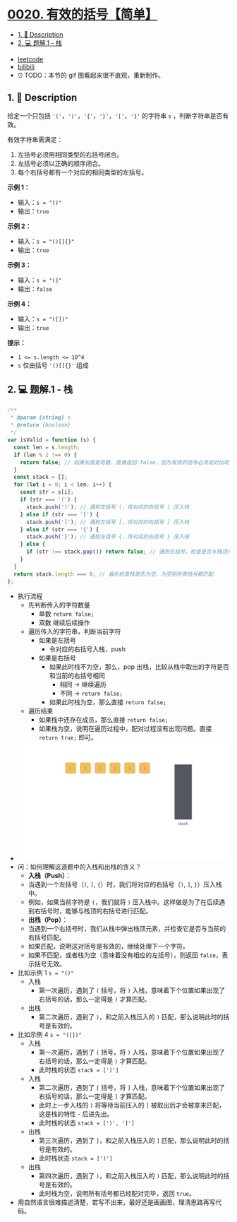 # [0020. 有效的括号【简单】](https://github.com/Tdahuyou/leetcode/tree/main/0020.%20%E6%9C%89%E6%95%88%E7%9A%84%E6%8B%AC%E5%8F%B7%E3%80%90%E7%AE%80%E5%8D%95%E3%80%91)

<!-- region:toc -->
- [1. 📝 Description](#1--description)
- [2. 💻 题解.1 - 栈](#2--题解1---栈)
<!-- endregion:toc -->
- [leetcode](https://leetcode.cn/problems/valid-parentheses/)
- [bilibili](https://www.bilibili.com/video/BV1DivNejEb1/)
- ⏰ TODO：本节的 gif 图看起来很不直观，重新制作。

## 1. 📝 Description

给定一个只包括 `'('`，`')'`，`'{'`，`'}'`，`'['`，`']'` 的字符串 `s` ，判断字符串是否有效。

有效字符串需满足：

1. 左括号必须用相同类型的右括号闭合。
2. 左括号必须以正确的顺序闭合。
3. 每个右括号都有一个对应的相同类型的左括号。

**示例 1：**

- 输入：`s = "()"`
- 输出：`true`

**示例 2：**

- 输入：`s = "()[]{}"`
- 输出：`true`

**示例 3：**

- 输入：`s = "(]"`
- 输出：`false`

**示例 4：**

- 输入：`s = "([])"`
- 输出：`true`



**提示：**

- `1 <= s.length <= 10^4`
- `s` 仅由括号 `'()[]{}'` 组成

## 2. 💻 题解.1 - 栈

```js
/**
 * @param {string} s
 * @return {boolean}
 */
var isValid = function (s) {
  const len = s.length;
  if (len % 2 !== 0) {
    return false; // 如果长度是奇数，直接返回 false，因为有效的括号必须成对出现
  }
  const stack = [];
  for (let i = 0; i < len; i++) {
    const str = s[i];
    if (str === '(') {
      stack.push(')'); // 遇到左括号 (，将对应的右括号 ) 压入栈
    } else if (str === '[') {
      stack.push(']'); // 遇到左括号 [，将对应的右括号 ] 压入栈
    } else if (str === '{') {
      stack.push('}'); // 遇到左括号 {，将对应的右括号 } 压入栈
    } else {
      if (str !== stack.pop()) return false; // 遇到右括号，检查是否与栈顶元素匹配
    }
  }
  return stack.length === 0; // 最后检查栈是否为空，为空则所有括号都匹配
};
```

- 执行流程
  - 先判断传入的字符数量
    - 单数 `return false;`
    - 双数 继续后续操作
  - 遍历传入的字符串，判断当前字符
    - 如果是左括号
      - 令对应的右括号入栈，push
    - 如果是右括号
      - 如果此时栈不为空，那么，pop 出栈，比较从栈中取出的字符是否和当前的右括号相同
        - 相同 -> 继续遍历
        - 不同 -> `return false;`
      - 如果此时栈为空，那么直接 `return false;`
  - 遍历结束
    - 如果栈中还存在成员，那么直接  `return false;`
    - 如果栈为空，说明在遍历过程中，配对过程没有出现问题。直接 `return true;` 即可。
- ![](assets/0020.%20有效的括号.gif)
- 问：如何理解这道题中的入栈和出栈的含义？
  - **入栈（Push）**：
   - 当遇到一个左括号（`(`, `[`, `{`）时，我们将对应的右括号（`)`, `]`, `}`）压入栈中。
   - 例如，如果当前字符是 `(`，我们就将 `)` 压入栈中。这样做是为了在后续遇到右括号时，能够与栈顶的右括号进行匹配。
  - **出栈（Pop）**：
   - 当遇到一个右括号时，我们从栈中弹出栈顶元素，并检查它是否与当前的右括号匹配。
   - 如果匹配，说明这对括号是有效的，继续处理下一个字符。
   - 如果不匹配，或者栈为空（意味着没有相应的左括号），则返回 `false`，表示括号无效。
 - 比如示例 1 `s = "()"`
   - 入栈
     - 第一次遍历，遇到了 `(` 括号，将 `)` 入栈，意味着下个位置如果出现了右括号的话，那么一定得是 `)` 才算匹配。
   - 出栈
     - 第二次遍历，遇到了 `)`，和之前入栈压入的 `)` 匹配，那么说明此时的括号是有效的。
 - 比如示例 4 `s = "([])"`
   - 入栈
     - 第一次遍历，遇到了 `(` 括号，将 `)` 入栈，意味着下个位置如果出现了右括号的话，那么一定得是 `)` 才算匹配。
     - 此时栈的状态 `stack = [')']`
   - 入栈
     - 第二次遍历，遇到了 `[` 括号，将 `]` 入栈，意味着下个位置如果出现了右括号的话，那么一定得是 `]` 才算匹配。
     - 此时上一步入栈的 `)` 将等待当前压入的 `]` 被取出后才会被拿来匹配，这是栈的特性 - 后进先出。
     - 此时栈的状态 `stack = [')', ']']`
   - 出栈
     - 第三次遍历，遇到了 `]`，和之前入栈压入的 `]` 匹配，那么说明此时的括号是有效的。
     - 此时栈状态 `stack = [')']`
   - 出栈
     - 第四次遍历，遇到了 `)`，和之前入栈压入的 `)` 匹配，那么说明此时的括号是有效的。
     - 此时栈为空，说明所有括号都已经配对完毕，返回 `true`。
 - 用自然语言很难描述清楚，若写不出来，最好还是画画图，理清思路再写代码。









